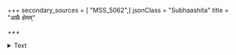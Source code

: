 +++
secondary_sources = [ "MSS_5062",]
jsonClass = "Subhaashita"
title = "आम्रैः क्षेमम्"

+++

<details><summary>Text</summary>

आम्रैः क्षेमं भल्ला- तकैर्भयं पीलुभिस्तथारोग्यम्।  
खदिरशमीभ्यां दुर्भि- क्षमर्जुनैः शोभना वृष्टिः॥
</details>
